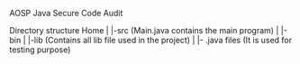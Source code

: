 AOSP Java Secure Code Audit


Directory structure
                   Home
                      |
                      |-src  (Main.java contains the main program)
                      |
                      |-bin
                      |
                      |-lib (Contains all lib file used in the project)
                      |
                      |- .java files (It is used for testing purpose)
                      
